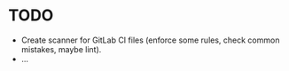 # TODO

- Create scanner for GitLab CI files (enforce some rules, check common mistakes, maybe lint).
- ...
